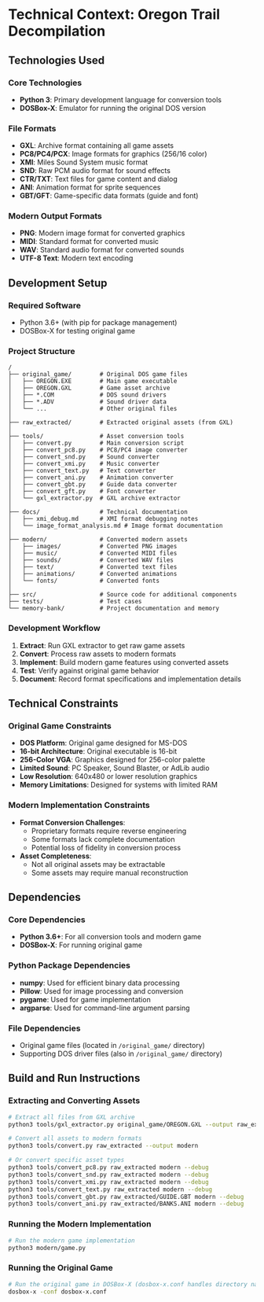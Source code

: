 # Technical Context: Oregon Trail Decompilation

## Technologies Used

### Core Technologies
- **Python 3**: Primary development language for conversion tools
- **DOSBox-X**: Emulator for running the original DOS version

### File Formats
- **GXL**: Archive format containing all game assets
- **PC8/PC4/PCX**: Image formats for graphics (256/16 color)
- **XMI**: Miles Sound System music format
- **SND**: Raw PCM audio format for sound effects
- **CTR/TXT**: Text files for game content and dialog
- **ANI**: Animation format for sprite sequences
- **GBT/GFT**: Game-specific data formats (guide and font)

### Modern Output Formats
- **PNG**: Modern image format for converted graphics
- **MIDI**: Standard format for converted music
- **WAV**: Standard audio format for converted sounds
- **UTF-8 Text**: Modern text encoding

## Development Setup

### Required Software
- Python 3.6+ (with pip for package management)
- DOSBox-X for testing original game

### Project Structure
```
/
├── original_game/        # Original DOS game files
│   ├── OREGON.EXE        # Main game executable 
│   ├── OREGON.GXL        # Game asset archive
│   ├── *.COM             # DOS sound drivers
│   ├── *.ADV             # Sound driver data
│   └── ...               # Other original files
│
├── raw_extracted/        # Extracted original assets (from GXL)
│
├── tools/                # Asset conversion tools
│   ├── convert.py        # Main conversion script
│   ├── convert_pc8.py    # PC8/PC4 image converter
│   ├── convert_snd.py    # Sound converter
│   ├── convert_xmi.py    # Music converter
│   ├── convert_text.py   # Text converter
│   ├── convert_ani.py    # Animation converter
│   ├── convert_gbt.py    # Guide data converter
│   ├── convert_gft.py    # Font converter
│   └── gxl_extractor.py  # GXL archive extractor
│   
├── docs/                 # Technical documentation
│   ├── xmi_debug.md      # XMI format debugging notes
│   └── image_format_analysis.md # Image format documentation
│   
├── modern/               # Converted modern assets
│   ├── images/           # Converted PNG images
│   ├── music/            # Converted MIDI files
│   ├── sounds/           # Converted WAV files
│   ├── text/             # Converted text files
│   ├── animations/       # Converted animations
│   └── fonts/            # Converted fonts
│   
├── src/                  # Source code for additional components
├── tests/                # Test cases
└── memory-bank/          # Project documentation and memory
```

### Development Workflow
1. **Extract**: Run GXL extractor to get raw game assets
2. **Convert**: Process raw assets to modern formats
3. **Implement**: Build modern game features using converted assets
4. **Test**: Verify against original game behavior
5. **Document**: Record format specifications and implementation details

## Technical Constraints

### Original Game Constraints
- **DOS Platform**: Original game designed for MS-DOS
- **16-bit Architecture**: Original executable is 16-bit
- **256-Color VGA**: Graphics designed for 256-color palette
- **Limited Sound**: PC Speaker, Sound Blaster, or AdLib audio
- **Low Resolution**: 640x480 or lower resolution graphics
- **Memory Limitations**: Designed for systems with limited RAM

### Modern Implementation Constraints
- **Format Conversion Challenges**:
  - Proprietary formats require reverse engineering
  - Some formats lack complete documentation
  - Potential loss of fidelity in conversion process
- **Asset Completeness**:
  - Not all original assets may be extractable
  - Some assets may require manual reconstruction

## Dependencies

### Core Dependencies
- **Python 3.6+**: For all conversion tools and modern game
- **DOSBox-X**: For running original game

### Python Package Dependencies
- **numpy**: Used for efficient binary data processing
- **Pillow**: Used for image processing and conversion
- **pygame**: Used for game implementation
- **argparse**: Used for command-line argument parsing

### File Dependencies
- Original game files (located in `/original_game/` directory)
- Supporting DOS driver files (also in `/original_game/` directory)

## Build and Run Instructions

### Extracting and Converting Assets
```bash
# Extract all files from GXL archive
python3 tools/gxl_extractor.py original_game/OREGON.GXL --output raw_extracted --debug

# Convert all assets to modern formats
python3 tools/convert.py raw_extracted --output modern

# Or convert specific asset types
python3 tools/convert_pc8.py raw_extracted modern --debug
python3 tools/convert_snd.py raw_extracted modern --debug
python3 tools/convert_xmi.py raw_extracted modern --debug
python3 tools/convert_text.py raw_extracted modern --debug
python3 tools/convert_gbt.py raw_extracted/GUIDE.GBT modern --debug
python3 tools/convert_ani.py raw_extracted/BANKS.ANI modern --debug
```

### Running the Modern Implementation
```bash
# Run the modern game implementation
python3 modern/game.py
```

### Running the Original Game
```bash
# Run the original game in DOSBox-X (dosbox-x.conf handles directory navigation)
dosbox-x -conf dosbox-x.conf
```
